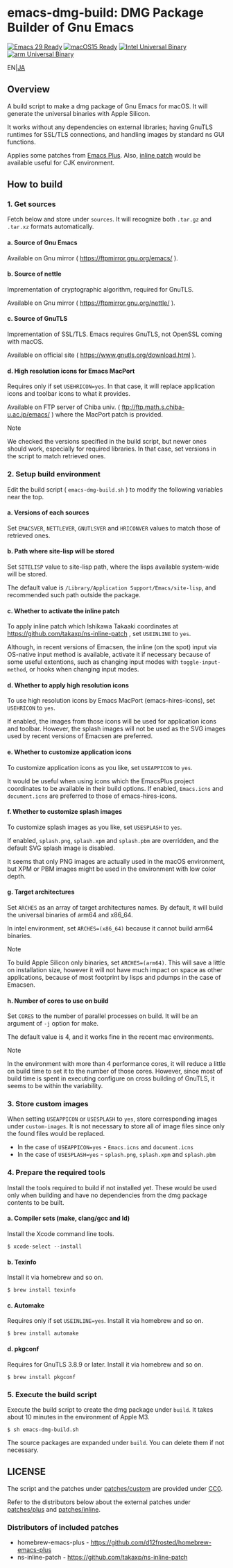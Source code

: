 emacs-dmg-build: DMG Package Builder of Gnu Emacs
===========================

[![Emacs 29 Ready](https://img.shields.io/badge/Emacs29-Ready-green?style=flag&logo=gnuemacs&logoColor=white&labelColor=7F5AB6)](https://github.com/jado4810/emacs-dmg-build/releases/tag/29.4)
[![macOS15 Ready](https://img.shields.io/badge/macOS15-Ready-green?style=flat&logo=apple&logoColor=white&labelColor=black)](https://www.apple.com/macos/macos-sequoia/)
[![Intel Universal Binary](https://img.shields.io/badge/Universal_Binary-0071C5?style=flat&logo=intel&logoColor=white&logoSize=auto)](https://developer.apple.com/documentation/apple-silicon/building-a-universal-macos-binary)
[![arm Universal Binary](https://img.shields.io/badge/Universal_Binary-0091BD?style=flat&logo=arm&logoColor=white&logoSize=auto)](https://developer.apple.com/documentation/apple-silicon/building-a-universal-macos-binary)

EN|[JA](./README-ja.md)

Overview
--------

A build script to make a dmg package of Gnu Emacs for macOS.
It will generate the universal binaries with Apple Silicon.

It works without any dependencies on external libraries; having GnuTLS runtimes for SSL/TLS connections, and handling images by standard ns GUI functions.

Applies some patches from [Emacs Plus](https://github.com/d12frosted/homebrew-emacs-plus).
Also, [inline patch](https://github.com/takaxp/ns-inline-patch) would be available useful for CJK environment.

How to build
------------

### 1\. Get sources

Fetch below and store under `sources`.
It will recognize both `.tar.gz` and `.tar.xz` formats automatically.

#### a. Source of Gnu Emacs

Available on Gnu mirror ( https://ftpmirror.gnu.org/emacs/ ).

#### b. Source of nettle

Imprementation of cryptographic algorithm, required for GnuTLS.

Available on Gnu mirror ( https://ftpmirror.gnu.org/nettle/ ).

#### c. Source of GnuTLS

Imprementation of SSL/TLS.
Emacs requires GnuTLS, not OpenSSL coming with macOS.

Available on official site ( https://www.gnutls.org/download.html ).

#### d. High resolution icons for Emacs MacPort

Requires only if set `USEHRICON=yes`.
In that case, it will replace application icons and toolbar icons to what it provides.

Available on FTP server of Chiba univ. ( ftp://ftp.math.s.chiba-u.ac.jp/emacs/ ) where the MacPort patch is provided.

> [!NOTE]
>
> We checked the versions specified in the build script, but newer ones should work, especially for required libraries.
> In that case, set versions in the script to match retrieved ones.

### 2\. Setup build environment

Edit the build script ( `emacs-dmg-build.sh` ) to modify the following variables near the top.

#### a. Versions of each sources

Set `EMACSVER`, `NETTLEVER`, `GNUTLSVER` and `HRICONVER` values to match those of retrieved ones.

#### b. Path where site-lisp will be stored

Set `SITELISP` value to site-lisp path, where the lisps available system-wide will be stored.

The default value is `/Library/Application Support/Emacs/site-lisp`, and recommended such path outside the package.

#### c. Whether to activate the inline patch

To apply inline patch which Ishikawa Takaaki coordinates at https://github.com/takaxp/ns-inline-patch , set `USEINLINE` to `yes`.

Although, in recent versions of Emacsen, the inline (on the spot) input via OS-native input method is available, activate it if necessary because of some useful extentions, such as changing input modes with `toggle-input-method`, or hooks when changing input modes.

#### d. Whether to apply high resolution icons

To use high resolution icons by Emacs MacPort (emacs-hires-icons), set `USEHRICON` to `yes`.

If enabled, the images from those icons will be used for application icons and toolbar.
  However, the splash images will not be used as the SVG images used by recent versions of Emacsen are preferred.

#### e. Whether to customize application icons

To customize application icons as you like, set `USEAPPICON` to `yes`.

It would be useful when using icons which the EmacsPlus project coordinates to be available in their build options.
If enabled, `Emacs.icns` and `document.icns` are preferred to those of emacs-hires-icons.

#### f. Whether to customize splash images

To customize splash images as you like, set `USESPLASH` to `yes`.

If enabled, `splash.png`, `splash.xpm` and `splash.pbm` are overridden, and the default SVG splash image is disabled.

It seems that only PNG images are actually used in the macOS environment, but XPM or PBM images might be used in the environment with low color depth.

#### g. Target architectures

Set `ARCHES` as an array of target architectures names.
By default, it will build the universal binaries of arm64 and x86_64.

In intel environment, set `ARCHES=(x86_64)` because it cannot build arm64 binaries.

> [!NOTE]
>
> To build Apple Silicon only binaries, set `ARCHES=(arm64)`.
> This will save a little on installation size, however it will not have much impact on space as other applications, because of most footprint by lisps and pdumps in the case of Emacsen.

#### h. Number of cores to use on build

Set `CORES` to the number of parallel processes on build.
It will be an argument of `-j` option for make.

The default value is 4, and it works fine in the recent mac environments.

> [!NOTE]
>
> In the environment with more than 4 performance cores, it will reduce a little on build time to set it to the number of those cores.
> However, since most of build time is spent in executing configure on cross building of GnuTLS, it seems to be within the variability.

### 3\. Store custom images

When setting `USEAPPICON` or `USESPLASH` to `yes`, store corresponding images under `custom-images`.
It is not necessary to store all of image files since only the found files would be replaced.

* In the case of `USEAPPICON=yes` - `Emacs.icns` and `document.icns`
* In the case of `USESPLASH=yes` - `splash.png`, `splash.xpm` and `splash.pbm`

### 4\. Prepare the required tools

Install the tools required to build if not installed yet.
These would be used only when building and have no dependencies from the dmg package contents to be built.

#### a. Compiler sets (make, clang/gcc and ld)

Install the Xcode command line tools.

```console
$ xcode-select --install
```

#### b. Texinfo

Install it via homebrew and so on.

```console
$ brew install texinfo
```

#### c. Automake

Requires only if set `USEINLINE=yes`.
Install it via homebrew and so on.

```console
$ brew install automake
```

#### d. pkgconf

Requires for GnuTLS 3.8.9 or later.
Install it via homebrew and so on.

``` console
$ brew install pkgconf
```

### 5\. Execute the build script

Execute the build script to create the dmg package under `build`.
It takes about 10 minutes in the environment of Apple M3.

```console
$ sh emacs-dmg-build.sh
```

The source packages are expanded under `build`.
You can delete them if not necessary.

LICENSE
-------

The script and the patches under [patches/custom](./patches/custom) are provided under [CC0](./LICENSE.txt).

Refer to the distributors below about the external patches under [patches/plus](./patches/plus) and [patches/inline](./patches/inline).

### Distributors of included patches

* homebrew-emacs-plus - https://github.com/d12frosted/homebrew-emacs-plus
* ns-inline-patch - https://github.com/takaxp/ns-inline-patch
